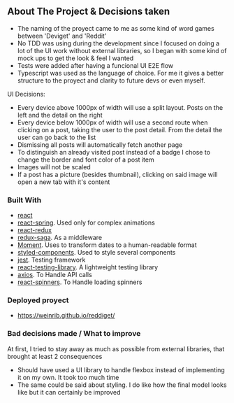 <!-- ABOUT THE PROJECT -->
## About The Project & Decisions taken

* The naming of the proyect came to me as some kind of word games between 'Deviget' and 'Reddit'
* No TDD was using during the development since I focused on doing a lot of the UI work without external libraries, so I began with some kind of mock ups to get the look & feel I wanted
* Tests were added after having a funcional UI E2E flow
* Typescript was used as the language of choice. For me it gives a better structure to the proyect and clarity to future devs or even myself.

UI Decisions: 
* Every device above 1000px of width will use a split layout. Posts on the left and the detail on the right
* Every device below 1000px of width will use a second route when clicking on a post, taking the user to the post detail. From the detail the user can go back to the list
* Dismissing all posts will automatically fetch another page
* To distinguish an already visited post instead of a badge I chose to change the border and font color of a post item
* Images will not be scaled
* If a post has a picture (besides thumbnail), clicking on said image will open a new tab with it's content

### Built With

* [react](https://reactjs.org/)
* [react-spring](https://www.react-spring.io/). Used only for complex animations
* [react-redux](https://react-redux.js.org/)
* [redux-saga](https://redux-saga.js.org/). As a middleware
* [Moment](https://momentjs.com/). Uses to transform dates to a human-readable format
* [styled-components](https://styled-components.com/). Used to style several components
* [jest](https://jestjs.io/). Testing framework
* [react-testing-library](https://github.com/testing-library/react-testing-library). A lightweight testing library
* [axios](https://github.com/axios/axios). To Handle API calls
* [react-spinners](https://github.com/davidhu2000/react-spinners). To Handle loading spinners

### Deployed proyect
* https://weinrib.github.io/reddiget/

### Bad decisions made / What to improve
At first, I tried to stay away as much as possible from external libraries, that brought at least 2 consequences
* Should have used a UI library to handle flexbox instead of implementing it on my own. It took too much time
* The same could be said about styling. I do like how the final model looks like but it can certainly be improved